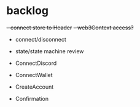 
# backlog
~~- connect store to Header~~
~~- web3Context access?~~
- connect/disconnect


- state/state machine review

- ConnectDiscord
- ConnectWallet
- CreateAccount
- Confirmation
